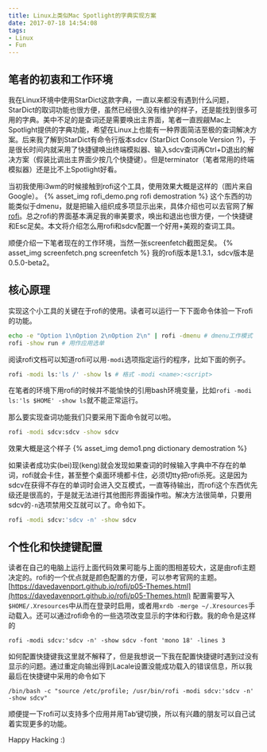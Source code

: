 ```yaml
---
title: Linux上类似Mac Spotlight的字典实现方案
date: 2017-07-18 14:54:08
tags:
- Linux
- Fun
---
```


## 笔者的初衷和工作环境
我在Linux环境中使用StarDict这款字典，一直以来都没有遇到什么问题，StarDict的取词功能也很方便，虽然已经很久没有维护的样子，还是能找到很多可用的字典。美中不足的是查词还是需要唤出主界面，笔者一直觊觎Mac上Spotlight提供的字典功能，希望在Linux上也能有一种界面简洁至极的查词解决方案。后来我了解到StarDict有命令行版本sdcv (StarDict Console Version ?)，于是很长时间内就采用了快捷键唤出终端模拟器、输入sdcv查词再Ctrl+D退出的解决方案（假装比调出主界面少按几个快捷键）。但是terminator（笔者常用的终端模拟器）还是比不上Spotlight好看。

当初我使用i3wm的时候接触到rofi这个工具，使用效果大概是这样的（图片来自Google）。
{% asset_img rofi_demo.png rofi demostration %}
这个东西的功能类似于dmenu，就是把输入组织成多项显示出来，具体介绍也可以去官网了解[rofi](https://davedavenport.github.io/rofi/)。总之rofi的界面基本满足我的审美要求，唤出和退出也很方便，一个快捷键和Esc足矣。本文将介绍怎么用rofi和sdcv配置一个好用+美观的查词工具。

顺便介绍一下笔者现在的工作环境，当然一张screenfetch截图足矣。
{% asset_img screenfetch.png screenfetch %}
我的rofi版本是1.3.1，sdcv版本是0.5.0-beta2。

## 核心原理
实现这个小工具的关键在于rofi的使用。读者可以运行一下下面命令体验一下rofi的功能。
```bash
echo -e "Option 1\nOption 2\nOption 2\n" | rofi -dmenu # dmenu工作模式
rofi -show run # 用作应用选单
```
阅读rofi文档可以知道rofi可以用`-modi`选项指定运行的程序，比如下面的例子。
```bash
rofi -modi ls:'ls /' -show ls # 格式 -modi <name>:<script>
```
在笔者的环境下用rofi的时候并不能愉快的引用bash环境变量，比如`rofi -modi ls:'ls $HOME' -show ls`就不能正常运行。

那么要实现查词功能我们只要采用下面命令就可以啦。
```bash
rofi -modi sdcv:sdcv -show sdcv
```
效果大概是这个样子
{% asset_img demo1.png dictionary demostration %}

如果读者成功实(bei)现(keng)就会发现如果查词的时候输入字典中不存在的单词，rofi就会卡住，甚至整个桌面环境都卡住，必须切tty把rofi杀死。这是因为sdcv在获得不存在的单词时会进入交互模式，一直等待输出，而rofi这个东西优先级还是很高的，于是就无法进行其他图形界面操作啦。解决方法很简单，只要用sdcv的`-n`选项禁用交互就可以了。命令如下。
```bash
rofi -modi sdcv:'sdcv -n' -show sdcv
```

## 个性化和快捷键配置
读者在自己的电脑上运行上面代码效果可能与上面的图相差较大，这是由rofi主题决定的。rofi的一个优点就是颜色配置的方便，可以参考官网的主题。
[https://davedavenport.github.io/rofi/p05-Themes.html](https://davedavenport.github.io/rofi/p05-Themes.html)
配置需要写入`$HOME/.Xresources`中从而在登录时启用，或者用`xrdb -merge ~/.Xresources`手动载入。还可以通过rofi命令的一些选项改变显示的字体和行数。我的命令是这样的
```
rofi -modi sdcv:'sdcv -n' -show sdcv -font 'mono 18' -lines 3
```

如何配置快捷键我这里就不解释了，但是我想说一下我在配置快捷键时遇到过没有显示的问题。通过重定向输出得到Lacale设置没能成功载入的错误信息，所以我最后在快捷键中采用的命令如下
```
/bin/bash -c "source /etc/profile; /usr/bin/rofi -modi sdcv:'sdcv -n' -show sdcv"
```

顺便提一下rofi可以支持多个应用并用Tab‘键切换，所以有兴趣的朋友可以自己试着实现更多的功能。

Happy Hacking :)

